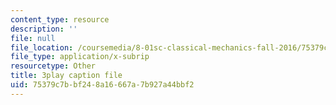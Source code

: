 ```yaml
---
content_type: resource
description: ''
file: null
file_location: /coursemedia/8-01sc-classical-mechanics-fall-2016/75379c7bbf248a16667a7b927a44bbf2_kJxsMnRZXqE.srt
file_type: application/x-subrip
resourcetype: Other
title: 3play caption file
uid: 75379c7b-bf24-8a16-667a-7b927a44bbf2
---
```

